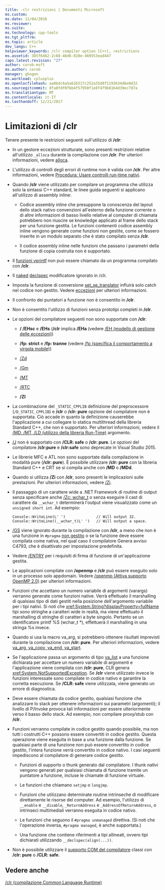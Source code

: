 ```yaml
---
title: -clr restrizioni | Documenti Microsoft
ms.custom: 
ms.date: 11/04/2016
ms.reviewer: 
ms.suite: 
ms.technology: cpp-tools
ms.tgt_pltfrm: 
ms.topic: article
dev_langs: C++
helpviewer_keywords: /clr compiler option [C++], restrictions
ms.assetid: 385f6462-2c68-46d6-810e-469553ead447
caps.latest.revision: "27"
author: corob-msft
ms.author: corob
manager: ghogen
ms.workload: cplusplus
ms.openlocfilehash: aa0bdc6a5a62b517c252a35d8f1193b34d6e0d32
ms.sourcegitcommit: 8fa8fdf0fbb4f57950f1e8f4f9b81b4d39ec7d7a
ms.translationtype: MT
ms.contentlocale: it-IT
ms.lasthandoff: 12/21/2017
---
```

# <a name="clr-restrictions"></a>Limitazioni di /clr
Tenere presente le restrizioni seguenti sull'utilizzo di **/clr**:  
  
-   In un gestore eccezioni strutturate, sono presenti restrizioni relative all'utilizzo `_alloca` durante la compilazione con **/clr**. Per ulteriori informazioni, vedere [alloca](../../c-runtime-library/reference/alloca.md).  
  
-   L'utilizzo di controlli degli errori di runtime non è valida con **/clr**. Per altre informazioni, vedere [Procedura: Usare controlli run-time nativi](/visualstudio/debugger/how-to-use-native-run-time-checks).  
  
-   Quando **/clr** viene utilizzato per compilare un programma che utilizza solo la sintassi C++ standard, le linee guida seguenti si applicano all'utilizzo di assembly inline:  
  
    -   Codice assembly inline che presuppone la conoscenza del layout dello stack nativo convenzioni all'esterno della funzione corrente o di altre informazioni di basso livello relative al computer di chiamata potrebbero non riuscire se knowledge applicato al frame dello stack per una funzione gestita. Le funzioni contenenti codice assembly inline vengono generate come funzioni non gestite, come se fossero inserite in un modulo separato che è stato compilato senza **/clr**.  
  
    -   Il codice assembly inline nelle funzioni che passano i parametri della funzione di copia costruita non è supportato.  
  
-   Il [funzioni vprintf](../../c-runtime-library/vprintf-functions.md) non può essere chiamato da un programma compilato con **/clr**.  
  
-   Il [naked](../../cpp/naked-cpp.md) [declspec](../../cpp/declspec.md) modificatore ignorato in /clr.  
  
-   Imposta la funzione di conversione [set_se_translator](../../c-runtime-library/reference/set-se-translator.md) influirà solo catch nel codice non gestito. Vedere [eccezioni](../../windows/exception-handling-cpp-component-extensions.md) per ulteriori informazioni.  
  
-   Il confronto dei puntatori a funzione non è consentito in **/clr**.  
  
-   Non è consentito l'utilizzo di funzioni senza prototipi completi in **/clr**.  
  
-   Le opzioni del compilatore seguenti non sono supportate con **/clr**:  
  
    -   **/ /EHsc** e **/EHs** (**/clr** implica **/EHa** (vedere [/EH (modello di gestione delle eccezioni)](../../build/reference/eh-exception-handling-model.md))  
  
    -   **/fp: strict** e **/fp: tranne** (vedere [/fp (specifica il comportamento a virgola mobile)](../../build/reference/fp-specify-floating-point-behavior.md))  
  
    -   [/Zd](../../build/reference/z7-zi-zi-debug-information-format.md)  
  
    -   [/Gm](../../build/reference/gm-enable-minimal-rebuild.md)  
  
    -   [/MT](../../build/reference/md-mt-ld-use-run-time-library.md)  
  
    -   [/RTC](../../build/reference/rtc-run-time-error-checks.md)  
  
    -   **/ZI**  
  
-   La combinazione del `_STATIC_CPPLIB` definizione del preprocessore (`/D_STATIC_CPPLIB`) e **/clr** o **/clr: pure** opzione del compilatore non è supportata. Ciò accade in quanto la definizione causerebbe l'applicazione a cui collegare lo statica multithread della libreria Standard C++, che non è supportato. Per ulteriori informazioni, vedere il [/MD, /MT, /LD (utilizzo della libreria Run-Time)](../../build/reference/md-mt-ld-use-run-time-library.md) argomento.  
  
-   [/J](../../build/reference/j-default-char-type-is-unsigned.md) non è supportato con **/CLR: safe** o **/clr: pure**. Le opzioni del compilatore **/clr:pure** e **/clr:safe** sono deprecate in Visual Studio 2015.  
  
-   Le librerie MFC e ATL non sono supportate dalla compilazione in modalità pure (**/clr: pure**). È possibile utilizzare **/clr: pure** con la libreria Standard C++ e CRT se si compila anche con **/MD** o **/MDd**.  
  
-   Quando si utilizza **/Zi** con **/clr**, sono presenti le implicazioni sulle prestazioni. Per ulteriori informazioni, vedere [/Zi](../../build/reference/z7-zi-zi-debug-information-format.md).  
  
-   Il passaggio di un carattere wide a .NET Framework di routine di output senza specificare anche [/Zc: wchar_t](../../build/reference/zc-wchar-t-wchar-t-is-native-type.md) o senza eseguire il cast di carattere da `__wchar_t` determinerà l'output viene visualizzato come un `unsigned short int`. Ad esempio:  
  
    ```  
    Console::WriteLine(L' ')              // Will output 32.  
    Console::WriteLine((__wchar_t)L' ')   // Will output a space.  
    ```  
  
-   [/GS](../../build/reference/gs-buffer-security-check.md) viene ignorato durante la compilazione con **/clr**, a meno che non è una funzione in `#pragma` [non gestito](../../preprocessor/managed-unmanaged.md) o se la funzione deve essere compilata come nativa, nel qual caso il compilatore Genera avviso C4793, che è disattivato per impostazione predefinita.  
  
-   Vedere [/ENTRY](../../build/reference/entry-entry-point-symbol.md) per i requisiti di firma di funzione di un'applicazione gestita.  
  
-   Le applicazioni compilate con **/openmp** e **/clr** può essere eseguito solo in un processo solo appdomain.  Vedere [/openmp (Attiva supporto OpenMP 2.0)](../../build/reference/openmp-enable-openmp-2-0-support.md) per ulteriori informazioni.  
  
-   Funzioni che accettano un numero variabile di argomenti (varargs) verranno generate come funzioni native. Verrà effettuato il marshalling di qualsiasi tipo di dati gestiti nella posizione dell'argomento variabile per i tipi nativi. Si noti che <xref:System.String?displayProperty=fullName> tipi sono stringhe a caratteri wide in realtà, ma viene effettuato il marshalling di stringhe di caratteri a byte singolo. Pertanto se un identificatore printf %S (wchar_t *), effettuerà il marshalling in una stringa %s invece.  
  
-   Quando si usa la macro va_arg, si potrebbero ottenere risultati imprevisti durante la compilazione con **/clr: pure**.  Per ulteriori informazioni, vedere [va_arg, va_copy, va_end, va_start](../../c-runtime-library/reference/va-arg-va-copy-va-end-va-start.md).  
  
-   Se l'applicazione passa un argomento di tipo [va_list](../../c-runtime-library/reference/va-arg-va-copy-va-end-va-start.md) a una funzione dichiarata per accettare un numero variabile di argomenti e l'applicazione viene compilata con **/clr: pure**, CLR genera <xref:System.NotSupportedException>. Se **/clr** viene utilizzato invece le funzioni interessate sono compilate in codice nativo e garantire la corretta esecuzione. Se **/CLR: safe** viene utilizzata, viene generato un errore di diagnostica.  
  
-   Deve essere chiamata da codice gestito, qualsiasi funzione che analizzare lo stack per ottenere informazioni sui parametri (argomenti); il livello di P/Invoke provoca tali informazioni per essere ulteriormente verso il basso dello stack.  Ad esempio, non compilare proxy/stub con **/clr**.  
  
-   Funzioni verranno compilate in codice gestito quando possibile, ma non tutti i costrutti C++ possono essere convertiti in codice gestito.  Questa operazione viene eseguita in base a una funzione dalla funzione. Se qualsiasi parte di una funzione non può essere convertito in codice gestito, l'intera funzione verrà convertito in codice nativo. I casi seguenti impediscono al compilatore di generare codice gestito.  
  
    -   Funzioni di supporto o thunk generato dal compilatore. I thunk nativi vengono generati per qualsiasi chiamata di funzione tramite un puntatore a funzione, incluse le chiamate di funzione virtuale.  
  
    -   Le funzioni che chiamano `setjmp` o `longjmp`.  
  
    -   Funzioni che utilizzano determinate routine intrinseche di modificare direttamente le risorse del computer. Ad esempio, l'utilizzo di `__enable` e `__disable`, `_ReturnAddress` e `_AddressOfReturnAddress`, o intrinseci multimediali verranno eseguita in codice nativo.  
  
    -   Le funzioni che seguono il `#pragma unmanaged` direttiva. (Si noti che l'operazione inversa, `#pragma managed`, è anche supportata.)  
  
    -   Una funzione che contiene riferimenti a tipi allineati, ovvero tipi dichiarati utilizzando `__declspec(align(...))`.  
  
-   Non è possibile utilizzare il [supporto COM del compilatore](../../cpp/compiler-com-support.md) classi con **/clr: pure** o **/CLR: safe**.  
  
## <a name="see-also"></a>Vedere anche  
 [/clr (compilazione Common Language Runtime)](../../build/reference/clr-common-language-runtime-compilation.md)